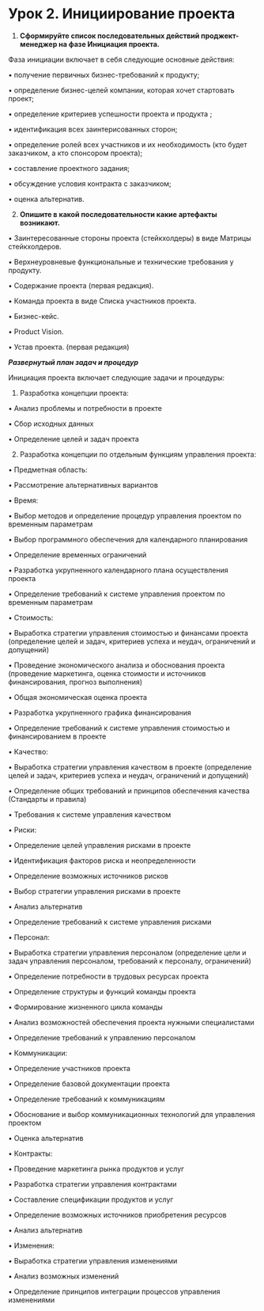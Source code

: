 # Урок 2. Инициирование проекта

1. **Сформируйте список последовательных действий проджект-менеджер на фазе Инициация проекта.**

Фаза инициации включает в себя следующие основные действия:

• получение первичных бизнес-требований к продукту;

• определение бизнес-целей компании, которая хочет стартовать проект;

• определение критериев успешности проекта и продукта ;

• идентификация всех заинтерисованных сторон;

• определение ролей всех участников и их необходимость (кто будет заказчиком, а кто спонсором проекта);

• составление проектного задания;

• обсуждение условия контракта с заказчиком;

• оценка альтернатив.


2. **Опишите в какой последовательности какие артефакты возникают.**

• Заинтересованные стороны проекта (стейкхолдеры) в виде Матрицы стейкхолдеров.

• Верхнеуровневые функциональные и технические требования у продукту.

• Содержание проекта (первая редакция).

• Команда проекта в виде Списка участников проекта.

• Бизнес-кейс.

• Product Vision.

• Устав проекта. (первая редакция)  




_**Развернутый план задач и процедур**_ 

Инициация проекта включает следующие задачи и процедуры: 

1. Разработка концепции проекта: 

• Анализ проблемы и потребности в проекте 

• Сбор исходных данных 

• Определение целей и задач проекта 

2. Разработка концепции по отдельным функциям управления проекта:

• Предметная область: 

• Рассмотрение альтернативных вариантов 

• Время: 

• Выбор методов и определение процедур управления проектом 
по временным параметрам 

• Выбор программного обеспечения для календарного 
планирования 

• Определение временных ограничений 

• Разработка укрупненного календарного плана осуществления 
проекта 

• Определение требований к системе управления проектом по 
временным параметрам 

• Стоимость: 

• Выработка стратегии управления стоимостью и финансами 
проекта (определение целей и задач, критериев успеха и 
неудач, ограничений и допущений) 

• Проведение экономического анализа и обоснования проекта 
(проведение маркетинга, оценка стоимости и источников 
финансирования, прогноз выполнения) 

• Общая экономическая оценка проекта 

• Разработка укрупненного графика финансирования 

• Определение требований к системе управления стоимостью и 
финансированием в проекте 

• Качество: 

• Выработка стратегии управления качеством в проекте 
(определение целей и задач, критериев успеха и неудач, 
ограничений и допущений) 

• Определение общих требований и принципов обеспечения
качества (Стандарты и правила) 

• Требования к системе управления качеством 

• Риски: 

• Определение целей управления рисками в проекте 

• Идентификация факторов риска и неопределенности 

• Определение возможных источников рисков 

• Выбор стратегии управления рисками в проекте 

• Анализ альтернатив 

• Определение требований к системе управления рисками

• Персонал: 

• Выработка стратегии управления персоналом (определение 
цели и задач управления персоналом, требований к персоналу, 
ограничений) 

• Определение потребности в трудовых ресурсах проекта

• Определение структуры и функций команды проекта 

• Формирование жизненного цикла команды 

• Анализ возможностей обеспечения проекта нужными 
специалистами 

• Определение требований к управлению персоналом 

• Коммуникации:

• Определение участников проекта 

• Определение базовой документации проекта 

• Определение требований к коммуникациям 

• Обоснование и выбор коммуникационных технологий для 
управления проектом 

• Оценка альтернатив 

• Контракты: 

• Проведение маркетинга рынка продуктов и услуг 

• Разработка стратегии управления контрактами 

• Составление спецификации продуктов и услуг 

• Определение возможных источников приобретения ресурсов 

• Анализ альтернатив 

• Изменения: 

• Выработка стратегии управления изменениями 

• Анализ возможных изменений 

• Определение принципов интеграции процессов управления 
изменениями 
